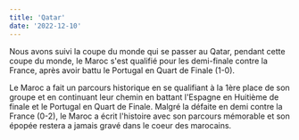 ```yaml
---
title: 'Qatar'
date: '2022-12-10'
---
```


Nous avons suivi la coupe du monde qui se passer au Qatar, pendant cette coupe du monde, le Maroc s'est qualifié pour les demi-finale contre la France, après avoir battu le Portugal en Quart de Finale (1-0). 

Le Maroc a fait un parcours historique en se qualifiant à la 1ère place de son groupe et en continuant leur chemin en battant l'Espagne en Huitième de finale et le Portugal en Quart de Finale. Malgré la défaite en demi contre la France (0-2), le Maroc a écrit l'histoire avec son parcours mémorable et son épopée restera a jamais gravé dans le coeur des marocains. 